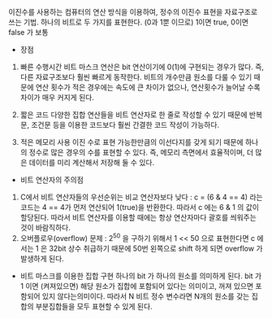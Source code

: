 이진수를 사용하는 컴퓨터의 연산 방식을 이용하여, 정수의 이진수 표현을 자료구조로 쓰는 기법.
하나의 비트로 두 가지를 표현한다. (0과 1뿐 이므로)
1이면 true, 0이면 false 가 보통

- 장점
1. 빠른 수행시간
	비트 마스크 연산은 bit 연산이기에 0(1)에 구현되는 경우가 많다. 즉, 다른 자료구조보다 훨씬 빠르게 동작한다.
	비트의 개수만큼 원소를 다룰 수 있기 때문에 연산 횟수가 적은 경우에는 속도에 큰 차이가 없으나, 연산횟수가 늘어날 수록 차이가 매우 커지게 된다.

2. 짧은 코드
	다양한 집합 연산들을 비트 연산자로 한 줄로 작성할 수 있기 때문에 반복문, 조건문 등을 이용한 코드보다 훨씬 간결한 코드 작성이 가능하다.

3. 적은 메모리 사용
	이진 수로 표현 가능한만큼의 이선다지를 갖게 되기 때문에 하나의 정수로 많은 경우의 수를 표현할 수 있다. 즉, 메모리 측면에서 효율적이며, 더 많은 데이터를 미리 계산해서 저장해 둘 수 있다.

- 비트 연산자의 주의점

1. C에서 비트 연산자들의 우선순위는 비교 연산자보다 낮다  :  c = (6 & 4 == 4) 라는 코드는 4 == 4가 먼저 연산되어 1(true)을 반환한다. 따라서 c 에는 6 & 1 의 값이 할당된다. 따라서 비트 연산자를 이용할 때에는 항상 연산자마다 괄호를 씌워주는 것이 바람직하다.
2. 오버플로우(overflow) 문제 : $2^{50}$ 을 구하기 위해서 1 << 50 으로 표현한다면 c 에서는 1 은 32bit 상수 취급하기 때문에 50번 왼쪽으로 shift 하게 되면 overflow 가 발생하게 된다.

- 비트 마스크를 이용한 집합 구현
	하나의 bit 가 하나의 원소를 의미하게 된다. bit 가 1 이면 (켜져있으면) 해당 원소가 집합에 포함되어 있다는 의미이고, 꺼져 있으면 포함되어 있지 않다는의미이다.
	따라서 N 비트 정수 변수라면 N개의 원소를 갖는 집합의 부분집합들을 모두 표현할 수 있게 된다.

